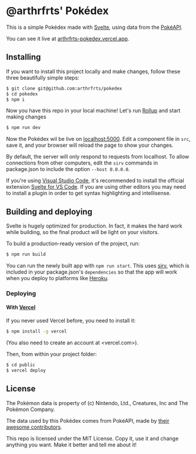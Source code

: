 # @arthrfrts' Pokédex

This is a simple Pokédex made with [Svelte](https://svelte.dev), using data from the [PokéAPI](https://pokeapi.co).

You can see it live at [arthrfrts-pokedex.vercel.app](https://arthrfrts-pokedex.vercel.app).

## Installing

If you want to install this project locally and make changes, follow these three beautifully simple steps:

```bash
$ git clone git@github.com:arthrfrts/pokedex
$ cd pokedex
$ npm i
```

Now you have this repo in your local machine! Let's run [Rollup](https://rollupjs.org) and start making changes

```bash
$ npm run dev
```

Now the Pokédex wil be live on [localhost:5000](http://localhost:5000). Edit a component file in `src`, save it, and your browser will reload the page to show your changes.

By default, the server will only respond to requests from localhost. To allow connections from other computers, edit the `sirv` commands in package.json to include the option `--host 0.0.0.0`.

If you're using [Visual Studio Code](https://code.visualstudio.com/), it's recommended to install the official extension [Svelte for VS Code](https://marketplace.visualstudio.com/items?itemName=svelte.svelte-vscode). If you are using other editors you may need to install a plugin in order to get syntax highlighting and intellisense.
## Building and deploying

Svelte is hugely optimized for production. In fact, it makes the hard work while building, so the final product will be light on your visitors.

To build a production-ready version of the project, run:

```bash
$ npm run build
```

You can run the newly built app with `npm run start`. This uses [sirv](https://github.com/lukeed/sirv), which is included in your package.json's `dependencies` so that the app will work when you deploy to platforms like [Heroku](https://heroku.com).

### Deploying

#### With [Vercel](https://vercel.com)

If you never used Vercel before, you need to install it:

```bash
$ npm install -g vercel
```

(You also need to create an account at <vercel.com>).

Then, from within your project folder:

```bash
$ cd public
$ vercel deploy
```

## License

The Pokémon data is property of (c) Nintendo, Ltd., Creatures, Inc and The Pokémon Company.

The data used by this Pokédex comes from PokéAPI, made by [their awesome contributors](https://github.com/PokeAPI/pokeapi#contributing).

This repo is licensed under the MIT License. Copy it, use it and change anything you want. Make it better and tell me about it!
